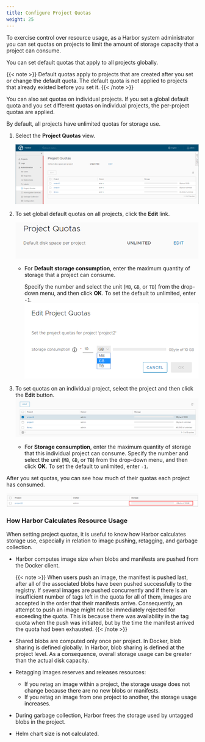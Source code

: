 ```yaml
---
title: Configure Project Quotas
weight: 25
---
```


To exercise control over resource usage, as a Harbor system administrator you can set quotas on projects to limit the amount of storage capacity that a project can consume. 

You can set default quotas that apply to all projects globally.

{{< note >}}
Default quotas apply to projects that are created after you set or change the default quota. The default quota is not applied to projects that already existed before you set it.
{{< /note >}}

You can also set quotas on individual projects. If you set a global default quota and you set different quotas on individual projects, the per-project quotas are applied.

By default, all projects have unlimited quotas for storage use. 

1. Select the **Project Quotas** view.

    ![Project quotas](../../img/project-quota1.png)
1. To set global default quotas on all projects, click the **Edit** link.

    ![Project quotas](../../img/project-quota2.png)

    - For **Default storage consumption**, enter the maximum quantity of storage that a project can consume.
       
      Specify the number and select the unit (`MB`, `GB`, or `TB`) from the drop-down menu, and then click **OK**. To set the default to unlimited, enter `-1`.  
    ![Project quotas](../../img/project-quota3.png)

1. To set quotas on an individual project, select the project and then click the **Edit** button.
    ![Project quotas](../../img/project-quota4.png)
    - For **Storage consumption**, enter the maximum quantity of storage that this individual project can consume.
       Specify the number and select the unit (`MB`, `GB`, or `TB`) from the drop-down menu, and then click **OK**. To set the default to unlimited, enter `-1`.  

After you set quotas, you can see how much of their quotas each project has consumed.

![Project quotas](../../img/project-quota5.png)

### How Harbor Calculates Resource Usage

When setting project quotas, it is useful to know how Harbor calculates storage use, especially in relation to image pushing, retagging, and garbage collection.

- Harbor computes image size when blobs and manifests are pushed from the Docker client.

  {{< note >}}
  When users push an image, the manifest is pushed last, after all of the associated blobs have been pushed successfully to the registry. If several images are pushed concurrently and if there is an insufficient number of tags left in the quota for all of them, images are accepted in the order that their manifests arrive. Consequently, an attempt to push an image might not be immediately rejected for exceeding the quota. This is because there was availability in the tag quota when the push was initiated, but by the time the manifest arrived the quota had been exhausted.
  {{< /note >}}
- Shared blobs are computed only once per project. In Docker, blob sharing is defined globally. In Harbor, blob sharing is defined at the project level. As a consequence, overall storage usage can be greater than the actual disk capacity.
- Retagging images reserves and releases resources: 
  -  If you retag an image within a project,  the storage usage does not change because there are no new blobs or manifests.
  - If you retag an image from one project to another, the storage usage increases.
- During garbage collection, Harbor frees the storage used by untagged blobs in the project.
- Helm chart size is not calculated.
